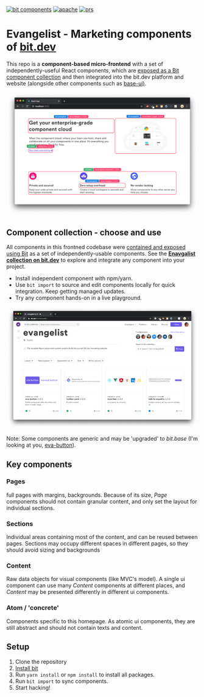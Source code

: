 [![bit components](https://img.shields.io/badge/dynamic/json.svg?color=6e3991&label=bit%20components&query=payload.totalComponents&url=https://api.bit.dev/scope/bit/evangelist)](https://bit.dev/bit/evangelist)
<a href="https://opensource.org/licenses/Apache-2.0"><img alt="apache" src="https://img.shields.io/badge/License-Apache%202.0-blue.svg"></a>
<a href="https://github.com/teambit/example-templates/blob/master/README.md#contributing"><img alt="prs" src="https://img.shields.io/badge/PRs-welcome-brightgreen.svg"></a>

# Evangelist - Marketing components of [bit.dev](https://bit.dev)

This repo is a **component-based micro-frontend** with a set of independently-useful React components, which are [exposed as a Bit component collection](https://bit.dev/bit/evangelist) and then integrated into the bit.dev platform and website (alongside other components such as [base-ui)](https://github.com/teambit/base-ui).

[![screenshot](./docs/highlighter.png)](https://bit.dev)

## Component collection - choose and use

All components in this frontned codebase were [contained and exposed using Bit](https://github.com/teambit/bit) as a set of independently-usable components. See the **[Enavgalist collection on bit.dev](https://bit.dev/bit/evangelist)** to explore and integrate any component into your project.

- Install independent component with npm/yarn.
- Use `bit import` to source and edit components locally for quick integration. Keep getting managed updates.
- Try any component hands-on in a live playground.

![scope](./docs/scope-screenshot.png)


Note: Some components are generic  and may be 'upgraded' to _bit.base_ (I'm looking at you, [eva-button](https://bit.dev/bit/evangelist/atom/eva-button)).

## Key components

### Pages
full pages with margins, backgrounds. Because of its size, _Page_ components should not contain granular content, and only set the layout for individual sections.

### Sections
Individual areas containing most of the content, and can be reused between pages. Sections may occupy different spaces in different pages, so they should avoid sizing and backgrounds

### Content

Raw data objects for visual components (like MVC's model). A single ui component can use many _Content_ components at different places, and _Content_ may be presented differently in different ui components.

### Atom / 'concrete'
Components specific to this homepage. As atomic ui components, they are still abstract and should not contain texts and content.  

## Setup

1. Clone the repository
2. [Install bit](https://docs.bit.dev/docs/installation)
3. Run `yarn install` or `npm install` to install all packages.
4. Run `bit import` to sync components.
5. Start hacking!
